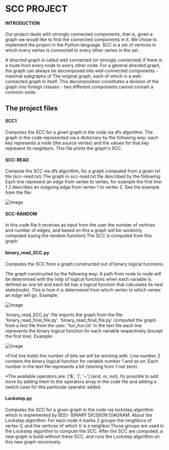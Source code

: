 # SCC PROJECT

#### INTRODUCTION


Our project deals with strongly connected components, that is, given a graph we would like to find the connected components in it.
We chose to implement the project in the Python language.
SCC is a set of vertices in which every vertex is connected to every other vertex in the set.

A directed graph is called well connected (or strongly connected) if there is a route from every node to every other node.
For a general directed graph, the graph can always be decomposed into well-connected components - maximal subgraphs of
The original graph, each of which is a well-connected graph in itself.
This decomposition constitutes a division of the graph into foreign classes - two different components cannot contain a common node.


## The project files

#### SCC1

Computes the SCC for a given graph in the code via dfs algorithm.
The graph in the code represented via a dictionary by the following way: each key represents a node (the source vertex) and the values for that key represent its neighbors.
This file prints the graph's SCC.

#### SCC-READ

Compute the SCC via dfs algorithm, for a graph computed from a given txt file (scc-read.txt)
The graph in scc-read.txt file described by the following: Each line represent an edge from vertex to vertex, for example the first line: 1  2 describes an outgoing edge
from vertex 1 to vertex 2. 
See the example from the file:

![image](https://user-images.githubusercontent.com/75082928/193045280-32d73c07-b63e-426c-8937-a45a077530eb.png)


#### SCC-RANDOM

In this code file it receives as input from the user the number of vertices and number of edges, and based on this
a graph will be randomly computed (using the random function).The SCC is computed from this graph.

#### binary_read_SCC.py

Computes the SCC from a graph constructed out of binary logical functions.

The graph constructed by the following way:
A path from node to node will be determined with the help of logical functions when each variable is defined as one bit and each bit has a logical function that calculates its next state(node).
This is how it is determined from which vertex to which vertex an edge will go.
Example:

![image](https://user-images.githubusercontent.com/75082928/193059239-670cbed9-4a28-416c-bfbd-bf0a625bf9fa.png)


'binary_read_SCC.py' file imports the graph from the file: 'binary_read_final_file.py'.
'binary_read_final_file.py' computed the graph from a text file from the user: 'fun_fun.txt'
In the text file each line represents the binary logical function for each variable respectively (except the first line).
Example:

![image](https://user-images.githubusercontent.com/75082928/193056885-a816b02e-9027-41ff-bb82-c93d4c775bf0.png)


*First line holds the number of bits we will be working with. Line number 2 contains the binary logical function for variable number 1 and so on.  Each number in the text file represents a bit (starting from 1 not zero).

*The available operators are: ['&', '|', '~']  (and, or, not). Its possible to add more by adding them to the operators array in the code file and adding a switch case for this particular operator added.

#### Lockstep.py

Computes the SCC for a given graph in the code via lockstep algorithm which is implemented by BDD- BINARY DICISION DIAGRAM.
About the Lockstep algorithm:
For each node it marks 2 groups-the neighbors of vertex V, and the vertices of which V is a neighbor.Those groups are used in the Lockstep algorithm to compute the SCC. 
After the SCC are computed, a new graph is build without these SCC, and runs the Lockstep algorithm on this new graph recursively.
